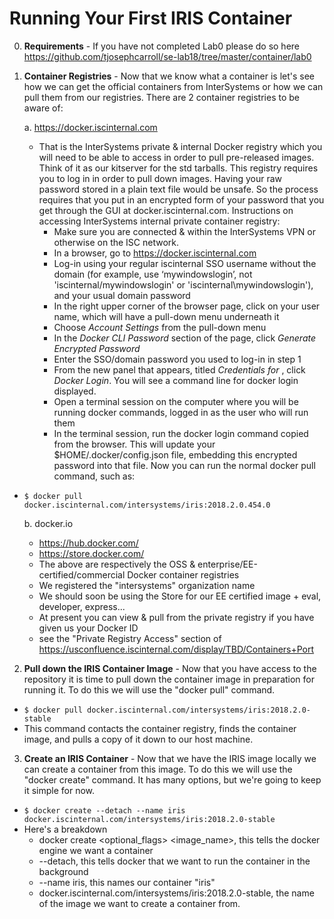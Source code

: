 # Running Your First IRIS Container

0. **Requirements** - If you have not completed Lab0 please do so here https://github.com/tjosephcarroll/se-lab18/tree/master/container/lab0

1. **Container Registries** - Now that we know what a container is let's see how we can get the official containers from InterSystems or how we can pull them from our registries. There are 2 container registries to be aware of:

    a. https://docker.iscinternal.com
      * That is the InterSystems private & internal Docker registry which you will need to be able to access in order to pull pre-released images. Think of it as our kitserver for the std tarballs. This registry requires you to log in in order to pull down images. Having your raw password stored in a plain text file would be unsafe.  So the process requires that you put in an encrypted form of your password that you get through the GUI at docker.iscinternal.com. Instructions on accessing InterSystems internal private container registry: 
          * Make sure you are connected & within the InterSystems VPN or otherwise on the ISC network. 
          * In a browser, go to https://docker.iscinternal.com
          * Log-in using your regular iscinternal SSO username without the domain (for example, use ‘mywindowslogin’, not 'iscinternal/mywindowslogin' or 'iscinternal\mywindowslogin'), and your usual domain password
          * In the right upper corner of the browser page, click on your user name, which will have a pull-down menu underneath it
          * Choose *Account Settings* from the pull-down menu
          * In the *Docker CLI Password* section of the page, click *Generate Encrypted Password*
          * Enter the SSO/domain password you used to log-in in step 1 
          * From the new panel that appears, titled *Credentials for <yourUserName>*, click *Docker Login*. You will see a command line for docker login displayed.
          * Open a terminal session on the computer where you will be running docker commands, logged in as the user who will run them
          * In the terminal session, run the docker login command copied from the browser.  This will update your $HOME/.docker/config.json file, embedding this encrypted password into that file.
Now you can run the normal docker pull command, such as:
  * ```$ docker pull docker.iscinternal.com/intersystems/iris:2018.2.0.454.0```


    b. docker.io
      * https://hub.docker.com/
      * https://store.docker.com/
      * The above are respectively the OSS & enterprise/EE-certified/commercial Docker container registries
      * We registered the "intersystems" organization name
      * We should soon be using the Store for our EE certified image + eval, developer, express...
      * At present you can view & pull from the private registry if you have given us your Docker ID
      * see the "Private Registry Access" section of https://usconfluence.iscinternal.com/display/TBD/Containers+Port

2. **Pull down the IRIS Container Image** - Now that you have access to the repository it is time to pull down the container image in preparation for running it. To do this we will use the "docker pull" command. 

* ```$ docker pull docker.iscinternal.com/intersystems/iris:2018.2.0-stable```
* This command contacts the container registry, finds the container image, and pulls a copy of it down to our host machine.

3. **Create an IRIS Container** - Now that we have the IRIS image locally we can create a container from this image. To do this we will use the "docker create" command. It has many options, but we're going to keep it simple for now.

* ```$ docker create --detach --name iris docker.iscinternal.com/intersystems/iris:2018.2.0-stable```
* Here's a breakdown
    * docker create <optional_flags> <image_name>, this tells the docker engine we want a container
    * --detach, this tells docker that we want to run the container in the background
    * --name iris, this names our container "iris"
    * docker.iscinternal.com/intersystems/iris:2018.2.0-stable, the name of the image we want to create a container from.

